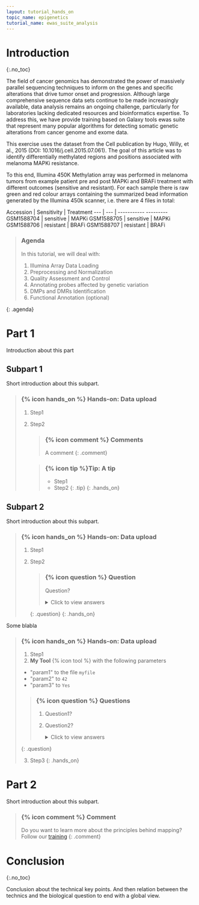 ```yaml
---
layout: tutorial_hands_on
topic_name: epigenetics
tutorial_name: ewas_suite_analysis
---
```


# Introduction
{:.no_toc}

<!-- This is a comment. -->

The field of cancer genomics has demonstrated the power of massively parallel sequencing techniques to inform on the genes and specific alterations that drive tumor onset and progression. Although large comprehensive sequence data sets continue to be made increasingly available, data analysis remains an ongoing challenge, particularly for laboratories lacking dedicated resources and bioinformatics expertise. To address this, we have provide training based on  Galaxy tools ewas suite that represent many popular algorithms for detecting somatic genetic alterations from cancer genome and exome data.  

This exercise uses the dataset from the Cell publication by Hugo, Willy, et al., 2015 (DOI: 10.1016/j.cell.2015.07.061). The goal of this article was to identify differentially methylated regions and positions associated with melanoma MAPKi resistance.

To this end, Illumina 450K Methylation array  was performed in melanoma tumors from example patient pre and post MAPKi and BRAFi treatment with  different outcomes (sensitive and resistant). For each sample there is raw green and red colour arrays containing the summarized bead information generated by the Illumina 450k scanner, i.e. there are 4 files in total:

Accession  | Sensitivity | Treatment
--- | ---  | -----------  ---------
GSM1588704 | sensitive   | MAPKi
GSM1588705 | sensitive   | MAPKi
GSM1588706 | resistant   | BRAFi
GSM1588707 | resistant   | BRAFi

> ### Agenda
>
> In this tutorial, we will deal with:
>
> 1. Illumina Array Data Loading
> 2. Preprocessing and Normalization
> 3. Quality Assessment and Control
> 4. Annotating probes affected by genetic variation
> 5. DMPs and DMRs Identification
> 6. Functional Annotation (optional)
>
{: .agenda}

# Part 1

Introduction about this part

## Subpart 1

Short introduction about this subpart.

<!--
{% icon hands_on %} will render the hands_on icon as specified in
_config.yml in the root of this repository.
-->

> ### {% icon hands_on %} Hands-on: Data upload
>
> 1. Step1
> 2. Step2
>
>    > ### {% icon comment %} Comments
>    > A comment
>    {: .comment}
>
>    > ### {% icon tip %}Tip: A tip
>    >
>    > * Step1
>    > * Step2
>    {: .tip}
{: .hands_on}

## Subpart 2

Short introduction about this subpart.

> ### {% icon hands_on %} Hands-on: Data upload
>
> 1. Step1
> 2. Step2
>
>    > ### {% icon question %} Question
>    >
>    > Question?
>    >
>    > <details>
>    > <summary>Click to view answers</summary>
>    > Answer to question
>    > </details>
>    {: .question}
{: .hands_on}

Some blabla
> ### {% icon hands_on %} Hands-on: Data upload
>
> 1. Step1
> 2. **My Tool** {% icon tool %} with the following parameters
>   - "param1" to the file `myfile`
>   - "param2" to `42`
>   - "param3" to `Yes`
>
>    > ### {% icon question %} Questions
>    >
>    > 1. Question1?
>    > 2. Question2?
>    >
>    >    <details>
>    >    <summary>Click to view answers</summary>
>    >    <ol type="1">
>    >    <li>Answer for question1</li>
>    >    <li>Answer for question2</li>
>    >    </ol>
>    >    </details>
>    {: .question}
>
> 3. Step3
{: .hands_on}

# Part 2

Short introduction about this subpart.

> ### {% icon comment %} Comment
>
> Do you want to learn more about the principles behind mapping? Follow our [training](../../NGS-mapping)
{: .comment}

# Conclusion
{:.no_toc}

Conclusion about the technical key points. And then relation between the technics and the biological question to end with a global view.
